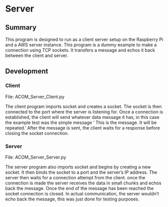 # Server
## Summary
This program is designed to run as a client server setup on the Raspberry Pi and a AWS server instance. This program is a dummy example to make a connection using TCP sockets. It transfers a message and echos it back between the client and server.

## Development
### Client
File: ACOM_Server_Client.py

The client program imports socket and creates a socket. The socket is then connected to the port where the server is listening for. Once a connection is established, the client will send whatever data message it has, in this case the example test was the simple message ‘ This is the message. It will be repeated.’ After the message is sent, the client waits for a response before closing the socket connection.
### Server 
File: ACOM_Server_Server.py

The server program also imports socket and begins by creating a new socket. It then binds the socket to a port and the server’s IP address. The server then waits for a connection attempt from the client. once the connection is made the server receives the data in small chunks and echos back the message. Once the end of the message has been reached the socket connection is closed. 
In actual communication, the server wouldn’t echo back the message, this was just done for testing purposes.
		
